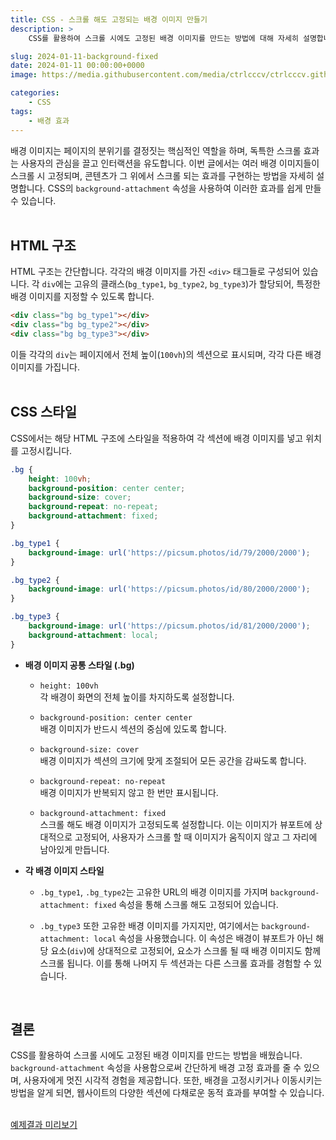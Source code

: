 ```yaml
---
title: CSS - 스크롤 해도 고정되는 배경 이미지 만들기
description: >  
    CSS를 활용하여 스크롤 시에도 고정된 배경 이미지를 만드는 방법에 대해 자세히 설명합니다. 각기 다른 스타일의 배경 이미지를 가진 섹션들을 구성하고, 배경 고정 효과를 주어 독특한 시각적 경험을 제공하는 웹 페이지 디자인 기법을 소개합니다.

slug: 2024-01-11-background-fixed
date: 2024-01-11 00:00:00+0000
image: https://media.githubusercontent.com/media/ctrlcccv/ctrlcccv.github.io/master/assets/img/post/2024-01-11-background-fixed.webp

categories:
    - CSS
tags:
    - 배경 효과
---
```

배경 이미지는 페이지의 분위기를 결정짓는 핵심적인 역할을 하며, 독특한 스크롤 효과는 사용자의 관심을 끌고 인터랙션을 유도합니다. 이번 글에서는 여러 배경 이미지들이 스크롤 시 고정되며, 콘텐츠가 그 위에서 스크롤 되는 효과를 구현하는 방법을 자세히 설명합니다. CSS의 `background-attachment` 속성을 사용하여 이러한 효과를 쉽게 만들 수 있습니다.  
<br>

## HTML 구조

HTML 구조는 간단합니다. 각각의 배경 이미지를 가진 `<div>` 태그들로 구성되어 있습니다. 각 `div`에는 고유의 클래스(`bg_type1`, `bg_type2`, `bg_type3`)가 할당되어, 특정한 배경 이미지를 지정할 수 있도록 합니다.

```html
<div class="bg bg_type1"></div>
<div class="bg bg_type2"></div>
<div class="bg bg_type3"></div>
```
이들 각각의 `div`는 페이지에서 전체 높이(`100vh`)의 섹션으로 표시되며, 각각 다른 배경 이미지를 가집니다.   
<br>

## CSS 스타일

CSS에서는 해당 HTML 구조에 스타일을 적용하여 각 섹션에 배경 이미지를 넣고 위치를 고정시킵니다.  

```css
.bg {
    height: 100vh;
    background-position: center center;
    background-size: cover;
    background-repeat: no-repeat;
    background-attachment: fixed;
}

.bg_type1 {
    background-image: url('https://picsum.photos/id/79/2000/2000');
}

.bg_type2 {
    background-image: url('https://picsum.photos/id/80/2000/2000');
}

.bg_type3 {
    background-image: url('https://picsum.photos/id/81/2000/2000');
    background-attachment: local;
}
```

<script async src="https://pagead2.googlesyndication.com/pagead/js/adsbygoogle.js?client=ca-pub-8535540836842352" crossorigin="anonymous"></script>
<ins class="adsbygoogle"
     style="display:block; text-align:center;"
     data-ad-layout="in-article"
     data-ad-format="fluid"
     data-ad-client="ca-pub-8535540836842352"
     data-ad-slot="2974559225"></ins>
<script>
     (adsbygoogle = window.adsbygoogle || []).push({});
</script>

* **배경 이미지 공통 스타일 (.bg)**

  * `height: 100vh`  
  각 배경이 화면의 전체 높이를 차지하도록 설정합니다.

  * `background-position: center center`  
  배경 이미지가 반드시 섹션의 중심에 있도록 합니다.

  * `background-size: cover`  
  배경 이미지가 섹션의 크기에 맞게 조절되어 모든 공간을 감싸도록 합니다.

  * `background-repeat: no-repeat`  
  배경 이미지가 반복되지 않고 한 번만 표시됩니다.

  * `background-attachment: fixed`  
  스크롤 해도 배경 이미지가 고정되도록 설정합니다. 이는 이미지가 뷰포트에 상대적으로 고정되어, 사용자가 스크롤 할 때 이미지가 움직이지 않고 그 자리에 남아있게 만듭니다.

* **각 배경 이미지 스타일**  

  * `.bg_type1`, `.bg_type2`는 고유한 URL의 배경 이미지를 가지며 `background-attachment: fixed` 속성을 통해 스크롤 해도 고정되어 있습니다.  

  * `.bg_type3` 또한 고유한 배경 이미지를 가지지만, 여기에서는 `background-attachment: local` 속성을 사용했습니다. 이 속성은 배경이 뷰포트가 아닌 해당 요소(`div`)에 상대적으로 고정되어, 요소가 스크롤 될 때 배경 이미지도 함께 스크롤 됩니다. 이를 통해 나머지 두 섹션과는 다른 스크롤 효과를 경험할 수 있습니다.

<br>

## 결론
CSS를 활용하여 스크롤 시에도 고정된 배경 이미지를 만드는 방법을 배웠습니다. `background-attachment` 속성을 사용함으로써 간단하게 배경 고정 효과를 줄 수 있으며, 사용자에게 멋진 시각적 경험을 제공합니다. 또한, 배경을 고정시키거나 이동시키는 방법을 알게 되면, 웹사이트의 다양한 섹션에 다채로운 동적 효과를 부여할 수 있습니다.  
<br>

<div class="btn_wrap">
    <a target="_blank" href="https://ctrlcccv.github.io/ctrlcccv-demo/2024-01-11-background-fixed/">예제결과 미리보기</a>
</div>